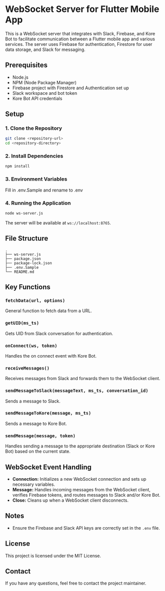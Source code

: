 
# WebSocket Server for Flutter Mobile App

This is a WebSocket server that integrates with Slack, Firebase, and Kore Bot to facilitate communication between a Flutter mobile app and various services. The server uses Firebase for authentication, Firestore for user data storage, and Slack for messaging.

## Prerequisites

- Node.js
- NPM (Node Package Manager)
- Firebase project with Firestore and Authentication set up
- Slack workspace and bot token
- Kore Bot API credentials

## Setup

### 1. Clone the Repository

```sh
git clone <repository-url>
cd <repository-directory>
```

### 2. Install Dependencies

```sh
npm install
```

### 3. Environment Variables
Fill in .env.Sample and rename to .env

### 4. Running the Application

```sh
node ws-server.js
```

The server will be available at `ws://localhost:8765`.

## File Structure

```
.
├── ws-server.js
├── package.json
├── package-lock.json
├── .env.Sample
└── README.md
```

## Key Functions

### `fetchData(url, options)`

General function to fetch data from a URL.

### `getUID(ms_ts)`

Gets UID from Slack conversation for authentication.

### `onConnect(ws, token)`

Handles the on connect event with Kore Bot.

### `receiveMessages()`

Receives messages from Slack and forwards them to the WebSocket client.

### `sendMessageToSlack(messageText, ms_ts, conversation_id)`

Sends a message to Slack.

### `sendMessageToKore(message, ms_ts)`

Sends a message to Kore Bot.

### `sendMessage(message, token)`

Handles sending a message to the appropriate destination (Slack or Kore Bot) based on the current state.

## WebSocket Event Handling

- **Connection:** Initializes a new WebSocket connection and sets up necessary variables.
- **Message:** Handles incoming messages from the WebSocket client, verifies Firebase tokens, and routes messages to Slack and/or Kore Bot.
- **Close:** Cleans up when a WebSocket client disconnects.


## Notes

- Ensure the Firebase and Slack API keys are correctly set in the `.env` file.

## License

This project is licensed under the MIT License.

## Contact

If you have any questions, feel free to contact the project maintainer.
